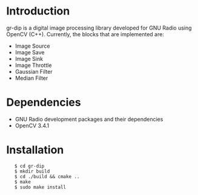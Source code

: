 # Introduction

gr-dip is a digital image processing library developed for GNU Radio using
OpenCV (C++). Currently, the blocks that are implemented are:

* Image Source
* Image Save
* Image Sink
* Image Throttle
* Gaussian Filter
* Median Filter

# Dependencies

* GNU Radio development packages and their dependencies
* OpenCV 3.4.1

# Installation

	   $ cd gr-dip
       $ mkdir build
       $ cd ./build && cmake ..
       $ make
       $ sudo make install
